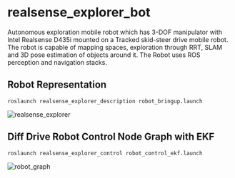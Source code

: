 # realsense_explorer_bot
 Autonomous exploration  mobile robot which has 3-DOF manipulator with Intel Realsense D435i mounted on a Tracked skid-steer drive mobile  robot. The robot is capable of mapping spaces, exploration through RRT, SLAM and 3D pose estimation of objects around it. The Robot uses ROS perception and navigation stacks.
 
 ## Robot Representation
 ```
 roslaunch realsense_explorer_description robot_bringup.launch
 ```
![realsense_explorer](https://user-images.githubusercontent.com/24454678/141041838-f460d1d7-6816-4f1c-8b05-c221afe544ad.png)

 ## Diff Drive Robot Control Node Graph with EKF
 ```
 roslaunch realsense_explorer_control robot_control_ekf.launch
 ```
![robot_graph](https://user-images.githubusercontent.com/24454678/141041852-2e2d380f-32ec-4bdf-97c0-30d47c196c60.png)
